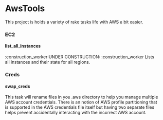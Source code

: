 # AwsTools

This project is holds a variety of rake tasks life with AWS a bit easier.

### EC2
#### list_all_instances

:construction_worker UNDER CONSTRUCTION: :construction_worker Lists all instances and their state for all regions.

### Creds
#### swap_creds
This task will rename files in you .aws directory to help you manage multiple AWS account credentials. There is an notion of AWS profile partitioning that is supported in the AWS credentials file itself but having two separate files helps prevent accidentally interacting with the incorrect AWS account.
